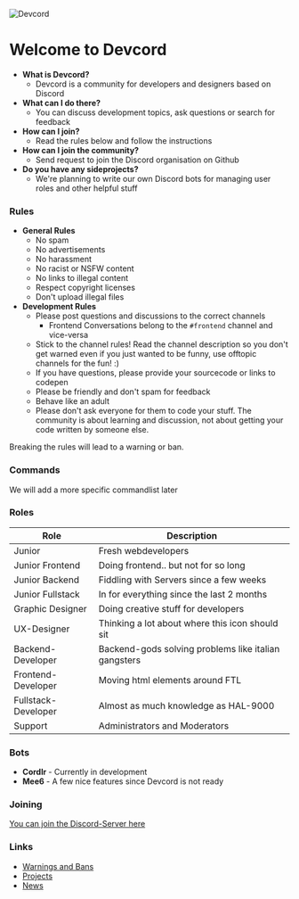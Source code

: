 ![Devcord](http://i.imgur.com/4G81sCs.jpg)

# Welcome to Devcord

* **What is Devcord?**
  * Devcord is a community for developers and designers based on Discord
* **What can I do there?**
  * You can discuss development topics, ask questions or search for feedback
* **How can I join?**
  * Read the rules below and follow the instructions
* **How can I join the community?**
  * Send request to join the Discord organisation on Github
* **Do you have any sideprojects?**
  * We're planning to write our own Discord bots for managing user roles and other helpful stuff

### Rules

* **General Rules**
  * No spam
  * No advertisements
  * No harassment
  * No racist or NSFW content
  * No links to illegal content
  * Respect copyright licenses
  * Don't upload illegal files
* **Development Rules**
  * Please post questions and discussions to the correct channels
    * Frontend Conversations belong to the `#frontend` channel and vice-versa
  * Stick to the channel rules! Read the channel description so you don't get warned even if you just wanted to be funny, use offtopic channels for the fun! :)
  * If you have questions, please provide your sourcecode or links to codepen
  * Please be friendly and don't spam for feedback
  * Behave like an adult
  * Please don't ask everyone for them to code your stuff. The community is about learning and discussion, not about getting your code written by someone else.

Breaking the rules will lead to a warning or ban.

### Commands

We will add a more specific commandlist later

### Roles

| Role | Description |
|------|-------------|
| Junior | Fresh webdevelopers |
| Junior Frontend | Doing frontend.. but not for so long |
| Junior Backend | Fiddling with Servers since a few weeks |
| Junior Fullstack | In for everything since the last 2 months |
| Graphic Designer | Doing creative stuff for developers |
| UX-Designer | Thinking a lot about where this icon should sit |
| Backend-Developer | Backend-gods solving problems like italian gangsters |
| Frontend-Developer | Moving html elements around FTL |
| Fullstack-Developer | Almost as much knowledge as HAL-9000 |
| Support | Administrators and Moderators

### Bots

* **Cordlr** - Currently in development
* **Mee6** - A few nice features since Devcord is not ready

### Joining

[You can join the Discord-Server here](https://discord.gg/uDXyNAR)

### Links

* [Warnings and Bans](bans.md)
* [Projects](projects.md)
* [News](news.md)
